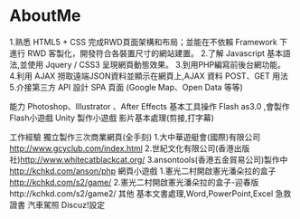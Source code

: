 # AboutMe
1.熟悉 HTML5 + CSS 完成RWD頁面架構和布局；並能在不依賴 Framework 下進行 RWD 客製化，開發符合各裝置尺寸的網站建置。
2.了解 Javascript 基本語法,並使用 Jquery / CSS3 呈現網頁動態效果。
3.到用PHP編寫前後台網功能。
4.利用 AJAX 撈取遠端JSON資料並顯示在網頁上,AJAX 資料 POST、GET 用法
5.介接第三方 API 設計 SPA 頁面 (Google Map、Open Data 等等)

能力
Photoshop、Illustrator 、After Effects 基本工具操作
Flash as3.0 ,會製作Flash小遊戲
Unity 製作小遊戲
影片基本處理(剪接,打字幕)

工作經驗
獨立製作三次商業網頁(全手刻)
1.大中華遊艇會(國際)有限公司 http://www.gcyclub.com/index.html
2.世紀文化有限公司(香港出版社)http://www.whitecatblackcat.org/
3.ansontools(香港五金貿易公司)製作中 http://kchkd.com/anson/php
網頁小遊戲
1.憲光二村開啟憲光潘朵拉的盒子 http://kchkd.com/s2/game/
2.憲光二村開啟憲光潘朵拉的盒子-迎春版http://kchkd.com/s2/game2/
其他
基本文書處理,Word,PowerPoint,Excel
急救證書
汽車駕照
Discuz!設定


